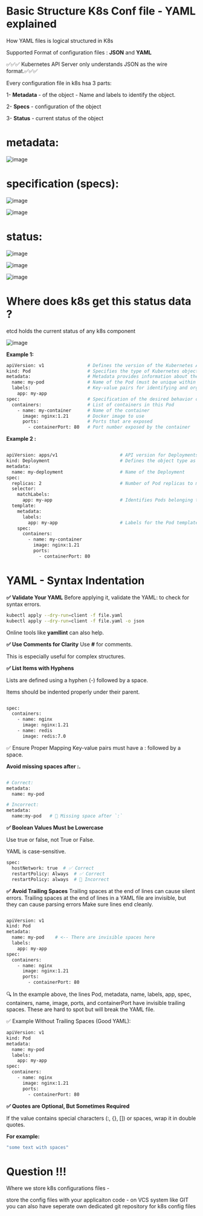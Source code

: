 
# Basic Structure K8s Conf file - YAML explained

How YAML files is logical structured in K8s

Supported Format of configuration files : **JSON** and **YAML**


✅✅✅ Kubernetes API Server only understands JSON as the wire format.✅✅✅

Every configuration file in k8s hsa 3 parts:

1- **Metadata** - of the object - Name and labels to identify the object.

2- **Specs** - configuration of the object

3- **Status** - current status of the object 

# **metadata:**

![image](https://github.com/user-attachments/assets/69ee44c4-acbc-4ae6-91e8-44b18b1598d2)



# **specification (specs):**

![image](https://github.com/user-attachments/assets/be0574e2-cc99-42d2-8da5-221d2a946a2c)



![image](https://github.com/user-attachments/assets/ec72da6c-2643-4514-b073-f9499eeffc48)


# **status:**

![image](https://github.com/user-attachments/assets/2e539451-4cda-49be-a380-73201178880b)

![image](https://github.com/user-attachments/assets/93a4de38-4ce5-4177-8213-10672ed69c0c)

![image](https://github.com/user-attachments/assets/b14bd64d-b69a-4263-a97f-dc475b7f766e)


# Where does k8s get this status data ?
etcd holds the current status of any k8s component

![image](https://github.com/user-attachments/assets/1d672092-cead-4b7a-8520-73440be81128)

**Example 1:**

```bash
apiVersion: v1                # Defines the version of the Kubernetes API being used
kind: Pod                     # Specifies the type of Kubernetes object (e.g., Pod, Service, Deployment)
metadata:                     # Metadata provides information about the object
  name: my-pod                # Name of the Pod (must be unique within the namespace)
  labels:                     # Key-value pairs for identifying and organizing objects
    app: my-app
spec:                         # Specification of the desired behavior of the object
  containers:                 # List of containers in this Pod
    - name: my-container      # Name of the container
      image: nginx:1.21       # Docker image to use
      ports:                  # Ports that are exposed
        - containerPort: 80   # Port number exposed by the container

```


**Example 2 :**

```bash

apiVersion: apps/v1                       # API version for Deployments
kind: Deployment                          # Defines the object type as a Deployment
metadata:
  name: my-deployment                     # Name of the Deployment
spec:
  replicas: 2                             # Number of Pod replicas to maintain
  selector:
    matchLabels:
      app: my-app                         # Identifies Pods belonging to this Deployment
  template:
    metadata:
      labels:
        app: my-app                       # Labels for the Pod template
    spec:
      containers:
        - name: my-container
          image: nginx:1.21
          ports:
            - containerPort: 80

```




# YAML -  Syntax Indentation

**✅  Validate Your YAML**
Before applying it, validate the YAML: to check for syntax errors.

```bash
kubectl apply --dry-run=client -f file.yaml 
kubectl apply --dry-run=client -f file.yaml -o json
```
Online tools like **yamllint** can also help.


**✅  Use Comments for Clarity**
Use **#** for comments.

This is especially useful for complex structures.



**✅  List Items with Hyphens**

Lists are defined using a hyphen (-) followed by a space.

Items should be indented properly under their parent.

```bash

spec:
  containers:
    - name: nginx
      image: nginx:1.21
    - name: redis
      image: redis:7.0

```

✅  Ensure Proper Mapping
Key-value pairs must have a : followed by a space.

**Avoid missing spaces after :.**

```bash

# Correct:
metadata:
  name: my-pod

# Incorrect:
metadata:
  name:my-pod   # 🚫 Missing space after `:`

```


**✅  Boolean Values Must be Lowercase**

Use true or false, not True or False.

YAML is case-sensitive.

```bash
spec:
  hostNetwork: true  # ✅ Correct
  restartPolicy: Always  # ✅ Correct
  restartPolicy: always  # 🚫 Incorrect

```


**✅  Avoid Trailing Spaces**
Trailing spaces at the end of lines can cause silent errors.
Trailing spaces at the end of lines in a YAML file are invisible, but they can cause parsing errors
Make sure lines end cleanly.


```bash

apiVersion: v1
kind: Pod   
metadata:    
  name: my-pod    # <-- There are invisible spaces here
  labels:         
    app: my-app   
spec:             
  containers:     
    - name: nginx    
      image: nginx:1.21    
      ports:         
        - containerPort: 80    
```

🔍 In the example above, the lines Pod, metadata, name, labels, app, spec, containers, name, image, ports, and containerPort have invisible trailing spaces. These are hard to spot but will break the YAML file.

✅ Example Without Trailing Spaces (Good YAML):

```bash
apiVersion: v1
kind: Pod
metadata:
  name: my-pod
  labels:
    app: my-app
spec:
  containers:
    - name: nginx
      image: nginx:1.21
      ports:
        - containerPort: 80

```



**✅  Quotes are Optional, But Sometimes Required**

If the value contains special characters (:, {}, []) or spaces, wrap it in double quotes.

**For example:**
```bash
"some text with spaces"
```


# Question !!!
Where we store k8s configurations files -  

store the config files with your applicaiton code - on VCS system  like GIT 
you can also have seperate own dedicated git repository for k8s config files




